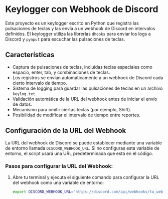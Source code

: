 # Keylogger con Webhook de Discord

Este proyecto es un keylogger escrito en Python que registra las pulsaciones de teclas y las envía a un webhook de Discord en intervalos definidos. El keylogger utiliza las librerías `dhooks` para enviar los logs a Discord y `pynput` para escuchar las pulsaciones de teclas.

## Características

- Captura de pulsaciones de teclas, incluidas teclas especiales como espacio, enter, tab, y combinaciones de teclas.
- Los registros se envían automáticamente a un webhook de Discord cada cierto intervalo de tiempo.
- Sistema de logging para guardar las pulsaciones de teclas en un archivo `keylog.txt`.
- Validación automática de la URL del webhook antes de iniciar el envío de datos.
- Mecanismo para omitir ciertas teclas (por ejemplo, Shift).
- Posibilidad de modificar el intervalo de tiempo entre reportes.

## Configuración de la URL del Webhook

La URL del webhook de Discord se puede establecer mediante una variable de entorno llamada `DISCORD_WEBHOOK_URL`. Si no configuras esta variable de entorno, el script usará una URL predeterminada que está en el código.

### Pasos para configurar la URL del Webhook:

1. Abre tu terminal y ejecuta el siguiente comando para configurar la URL del webhook como una variable de entorno:

   ```bash
   export DISCORD_WEBHOOK_URL="https://discord.com/api/webhooks/tu_webhook"
